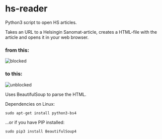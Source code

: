 # hs-reader
Python3 script to open HS articles.

Takes an URL to a Helsingin Sanomat-article, creates a HTML-file with the article and opens it in your web browser.

### from this:
![blocked](https://i.imgur.com/ioki2YZ.png)
### to this:
![unblocked](https://i.imgur.com/f1oeARB.png)


Uses BeautifulSoup to parse the HTML.

Dependencies on Linux:
```
sudo apt-get install python3-bs4
```
...or if you have PIP installed:
```
sudo pip3 install BeautifulSoup4
```
